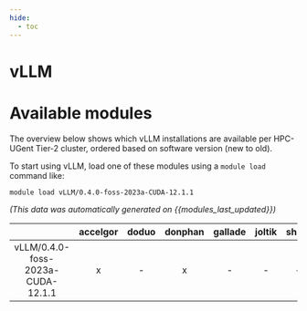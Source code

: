 ```yaml
---
hide:
  - toc
---
```


vLLM
====

# Available modules


The overview below shows which vLLM installations are available per HPC-UGent Tier-2 cluster, ordered based on software version (new to old).

To start using vLLM, load one of these modules using a `module load` command like:

```shell
module load vLLM/0.4.0-foss-2023a-CUDA-12.1.1
```

*(This data was automatically generated on {{modules_last_updated}})*  

| |accelgor|doduo|donphan|gallade|joltik|shinx|skitty|
| :---: | :---: | :---: | :---: | :---: | :---: | :---: | :---: |
|vLLM/0.4.0-foss-2023a-CUDA-12.1.1|x|-|x|-|-|-|-|
